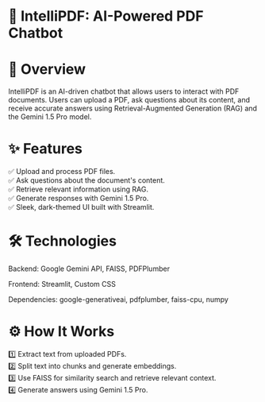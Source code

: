 # 🚀 IntelliPDF: AI-Powered PDF Chatbot

# 📌 Overview

IntelliPDF is an AI-driven chatbot that allows users to interact with PDF documents. Users can upload a PDF, ask questions about its content, and receive accurate answers using Retrieval-Augmented Generation (RAG) and the Gemini 1.5 Pro model.

# ✨ Features

✅ Upload and process PDF files. <br>
✅ Ask questions about the document's content. <br>
✅ Retrieve relevant information using RAG. <br>
✅ Generate responses with Gemini 1.5 Pro. <br>
✅ Sleek, dark-themed UI built with Streamlit. <br>

# 🛠️ Technologies

Backend: Google Gemini API, FAISS, PDFPlumber

Frontend: Streamlit, Custom CSS

Dependencies: google-generativeai, pdfplumber, faiss-cpu, numpy

# ⚙️ How It Works

1️⃣ Extract text from uploaded PDFs. <br>
2️⃣ Split text into chunks and generate embeddings. <br>
3️⃣ Use FAISS for similarity search and retrieve relevant context.<br>
4️⃣ Generate answers using Gemini 1.5 Pro. <br>

